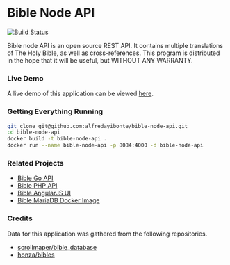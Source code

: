 # Bible Node API

[![Build Status](https://travis-ci.com/rkeplin/bible-go-api.svg?branch=master)](https://travis-ci.com/rkeplin/bible-go-api)

Bible node API is an open source REST API. It contains multiple translations of The Holy Bible, as well as cross-references.
This program is distributed in the hope that it will be useful, but WITHOUT ANY WARRANTY.

### Live Demo

A live demo of this application can be viewed [here](https://bible-go-api.rkeplin.com/v1/books/1/chapters/1).

### Getting Everything Running

```bash
git clone git@github.com:alfredayibonte/bible-node-api.git
cd bible-node-api
docker build -t bible-node-api .
docker run --name bible-node-api -p 8084:4000 -d bible-node-api
```

### Related Projects

- [Bible Go API](https://www.github.com/rkeplin/bible-go-api)
- [Bible PHP API](https://www.github.com/rkeplin/bible-php-api)
- [Bible AngularJS UI](https://www.github.com/rkeplin/bible-angularjs-ui)
- [Bible MariaDB Docker Image](https://www.github.com/rkeplin/bible-mariadb)

### Credits

Data for this application was gathered from the following repositories.

- [scrollmaper/bible_database](https://github.com/scrollmapper/bible_databases)
- [honza/bibles](https://github.com/honza/bibles)
